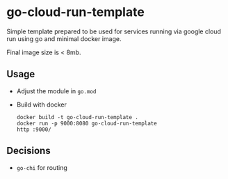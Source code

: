 # go-cloud-run-template

Simple template prepared to be used for services running via google cloud run using go and minimal docker image.

Final image size is < 8mb.

## Usage

- Adjust the module in `go.mod`
- Build with docker

      docker build -t go-cloud-run-template .
      docker run -p 9000:8080 go-cloud-run-template
      http :9000/

## Decisions

- `go-chi` for routing